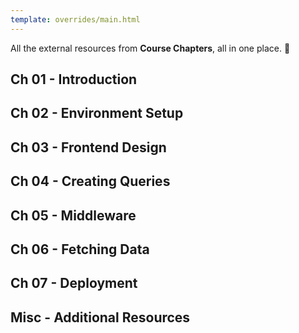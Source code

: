 ```yaml
---
template: overrides/main.html
---
```


All the external resources from **Course Chapters**, all in one place. 🧐


## Ch 01 - Introduction ️



## Ch 02 - Environment Setup



## Ch 03 - Frontend Design



## Ch 04 - Creating Queries


## Ch 05 - Middleware



## Ch 06 - Fetching Data



## Ch 07 - Deployment


## Misc - Additional Resources



&nbsp; &nbsp;

